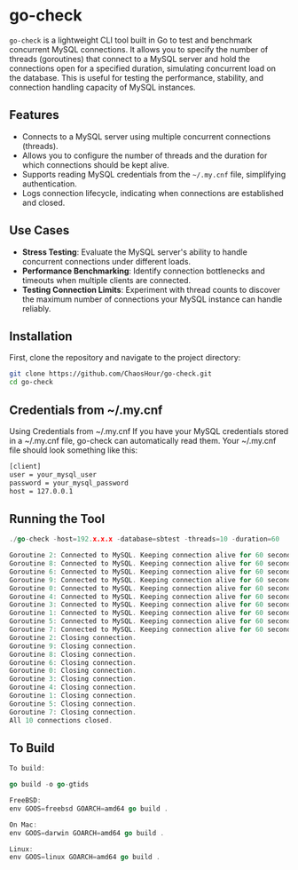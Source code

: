 # go-check

`go-check` is a lightweight CLI tool built in Go to test and benchmark concurrent MySQL connections. It allows you to specify the number of threads (goroutines) that connect to a MySQL server and hold the connections open for a specified duration, simulating concurrent load on the database. This is useful for testing the performance, stability, and connection handling capacity of MySQL instances.

## Features

- Connects to a MySQL server using multiple concurrent connections (threads).
- Allows you to configure the number of threads and the duration for which connections should be kept alive.
- Supports reading MySQL credentials from the `~/.my.cnf` file, simplifying authentication.
- Logs connection lifecycle, indicating when connections are established and closed.

## Use Cases

- **Stress Testing**: Evaluate the MySQL server's ability to handle concurrent connections under different loads.
- **Performance Benchmarking**: Identify connection bottlenecks and timeouts when multiple clients are connected.
- **Testing Connection Limits**: Experiment with thread counts to discover the maximum number of connections your MySQL instance can handle reliably.

## Installation

First, clone the repository and navigate to the project directory:

```bash
git clone https://github.com/ChaosHour/go-check.git
cd go-check
```

## Credentials from ~/.my.cnf

Using Credentials from ~/.my.cnf
If you have your MySQL credentials stored in a ~/.my.cnf file, go-check can automatically read them. Your ~/.my.cnf file should look something like this:

```bash
[client]
user = your_mysql_user
password = your_mysql_password
host = 127.0.0.1
```

## Running the Tool

```Go
./go-check -host=192.x.x.x -database=sbtest -threads=10 -duration=60

Goroutine 2: Connected to MySQL. Keeping connection alive for 60 seconds...
Goroutine 8: Connected to MySQL. Keeping connection alive for 60 seconds...
Goroutine 6: Connected to MySQL. Keeping connection alive for 60 seconds...
Goroutine 9: Connected to MySQL. Keeping connection alive for 60 seconds...
Goroutine 0: Connected to MySQL. Keeping connection alive for 60 seconds...
Goroutine 4: Connected to MySQL. Keeping connection alive for 60 seconds...
Goroutine 3: Connected to MySQL. Keeping connection alive for 60 seconds...
Goroutine 1: Connected to MySQL. Keeping connection alive for 60 seconds...
Goroutine 5: Connected to MySQL. Keeping connection alive for 60 seconds...
Goroutine 7: Connected to MySQL. Keeping connection alive for 60 seconds...
Goroutine 2: Closing connection.
Goroutine 9: Closing connection.
Goroutine 8: Closing connection.
Goroutine 6: Closing connection.
Goroutine 0: Closing connection.
Goroutine 3: Closing connection.
Goroutine 4: Closing connection.
Goroutine 1: Closing connection.
Goroutine 5: Closing connection.
Goroutine 7: Closing connection.
All 10 connections closed.

```

## To Build

```Go
To build:

go build -o go-gtids

FreeBSD:
env GOOS=freebsd GOARCH=amd64 go build .

On Mac:
env GOOS=darwin GOARCH=amd64 go build .

Linux:
env GOOS=linux GOARCH=amd64 go build .
```
